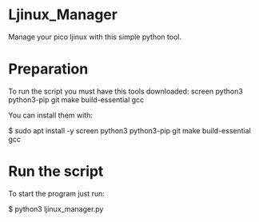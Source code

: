 # Ljinux_Manager
Manage your pico ljinux with this simple python tool.

# Preparation
To run the script you must have this tools downloaded:
screen python3 python3-pip git make build-essential gcc

You can install them with:

$ sudo apt install -y screen python3 python3-pip git make build-essential gcc

# Run the script
To start the program just run:

$ python3 ljinux_manager.py
